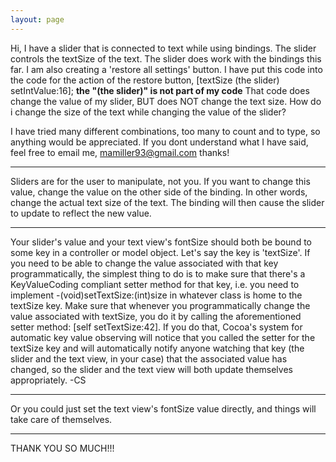 ```yaml
---
layout: page
---
```


Hi, I have a slider that is connected to text while using bindings. The slider controls the textSize of the text. The slider does work with the bindings this far. I am also creating a 'restore all settings' button. I have put this code into the code for the action of the restore button,       [textSize (the slider) setIntValue:16];   **the "(the slider)" is not part of my code** That code does change the value of my slider, BUT does NOT change the text size. How do i change the size of the text while changing the value of the slider?

I have tried many different combinations, too many to count and to type, so anything would be appreciated. If you dont understand what I have said, feel free to email me, mamiller93@gmail.com thanks!

----
Sliders are for the user to manipulate, not you. If you want to change this value, change the value on the other side of the binding. In other words, change the actual text size of the text. The binding will then cause the slider to update to reflect the new value.

----
Your slider's value and your text view's fontSize should both be bound to some key in a controller or model object. Let's say the key is 'textSize'. If you need to be able to change the value associated with that key programmatically, the simplest thing to do is to make sure that there's a KeyValueCoding compliant setter method for that key, i.e. you need to implement -(void)setTextSize:(int)size in whatever class is home to the textSize key. Make sure that whenever you programmatically change the value associated with textSize, you do it by calling the aforementioned setter method: [self setTextSize:42]. If you do that, Cocoa's system for automatic key value observing will notice that you called the setter for the textSize key and will automatically notify anyone watching that key (the slider and the text view, in your case) that the associated value has changed, so the slider and the text view will both update themselves appropriately. -CS

----
Or you could just set the text view's fontSize value directly, and things will take care of themselves.

----
THANK YOU SO MUCH!!!
